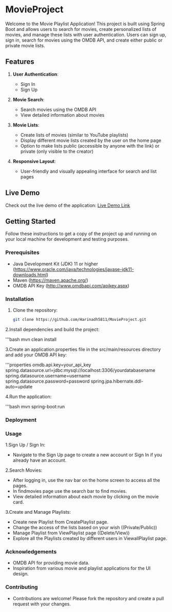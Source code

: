 # MovieProject

Welcome to the Movie Playlist Application! This project is built using Spring Boot and allows users to search for movies, create personalized lists of movies, and manage these lists with user authentication. Users can sign up, sign in, search for movies using the OMDB API, and create either public or private movie lists.

## Features

1. **User Authentication**:
   - Sign In
   - Sign Up

2. **Movie Search**:
   - Search movies using the OMDB API
   - View detailed information about movies

3. **Movie Lists**:
   - Create lists of movies (similar to YouTube playlists)
   - Display different movie lists created by the user on the home page
   - Option to make lists public (accessible by anyone with the link) or private (only visible to the creator)

4. **Responsive Layout**:
   - User-friendly and visually appealing interface for search and list pages

## Live Demo

Check out the live demo of the application: [Live Demo Link](#)


## Getting Started

Follow these instructions to get a copy of the project up and running on your local machine for development and testing purposes.

### Prerequisites

- Java Development Kit (JDK) 11 or higher (https://www.oracle.com/java/technologies/javase-jdk11-downloads.html)
- Maven (https://maven.apache.org/)
- OMDB API Key (http://www.omdbapi.com/apikey.aspx)

### Installation

1. Clone the repository:

   ```bash
   git clone https://github.com/Harinadh5811/MovieProject.git

2.Install dependencies and build the project:

   '''bash
   mvn clean install

3.Create an application.properties file in the src/main/resources directory and add your OMDB API key:

   '''properties
   omdb.api.key=your_api_key
   spring.datasource.url=jdbc:mysql://localhost:3306/yourdatabasename
   spring.datasource.username=username
   spring.datasource.password=password
   spring.jpa.hibernate.ddl-auto=update

4.Run the application:

   '''bash
   mvn spring-boot:run

### Deployment

### Usage

1.Sign Up / Sign In:

   - Navigate to the Sign Up page to create a new account or Sign In if you already have an account.

2.Search Movies:

   - After logging in, use the nav bar on the home screen to access all the pages.
   - In findmovies page use the search bar to find movies.
   - View detailed information about each movie by clicking on the movie card.

3.Create and Manage Playlists:

   - Create new Playlist from CreatePlaylist page.
   - Change the access of the lists based on your wish ((Private/Public))
   - Manage Playlist from ViewPlaylist page ((Delete/View))
   - Explore all the Playlists created by different users in ViewallPlaylist page.

### Acknowledgements

   - OMDB API for providing movie data.
   - Inspiration from various movie and playlist applications for the UI design.

### Contributing

   - Contributions are welcome! Please fork the repository and create a pull request with your changes.

   

